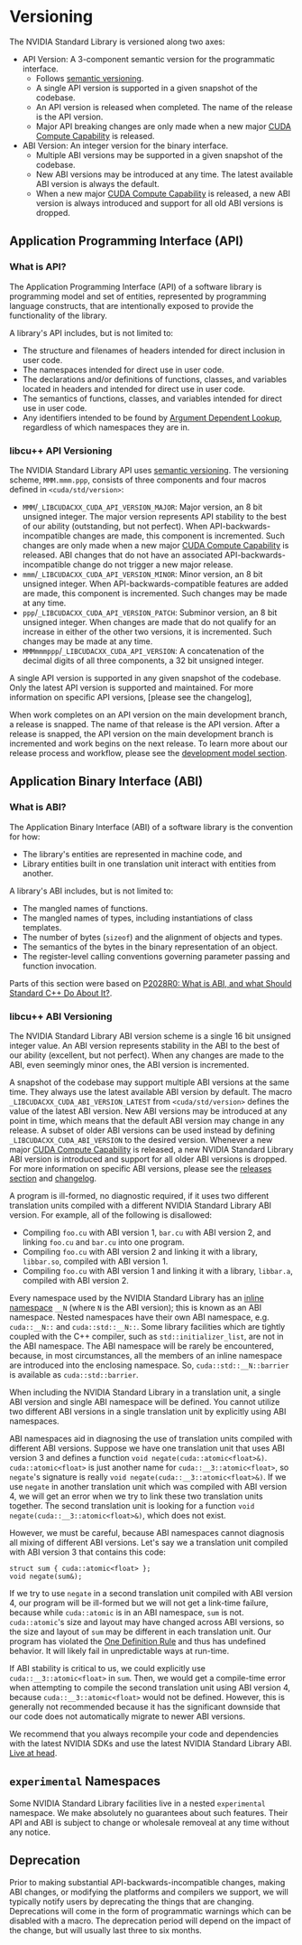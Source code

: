 # Versioning

The NVIDIA Standard Library is versioned along two axes:

- API Version: A 3-component semantic version for the programmatic interface.
    - Follows [semantic versioning].
    - A single API version is supported in a given snapshot of the codebase.
    - An API version is released when completed.
        The name of the release is the API version.
    - Major API breaking changes are only made when a new major
          [CUDA Compute Capability] is released.
- ABI Version: An integer version for the binary interface.
    - Multiple ABI versions may be supported in a given snapshot of the codebase.
    - New ABI versions may be introduced at any time.
        The latest available ABI version is always the default.
    - When a new major [CUDA Compute Capability] is released, a new ABI version
          is always introduced and support for all old ABI versions is dropped.

## Application Programming Interface (API)

### What is API?

The Application Programming Interface (API) of a software library is programming
  model and set of entities, represented by programming language constructs,
  that are intentionally exposed to provide the functionality of the library.

A library's API includes, but is not limited to:

- The structure and filenames of headers intended for direct inclusion in user
      code.
- The namespaces intended for direct use in user code.
- The declarations and/or definitions of functions, classes, and variables
      located in headers and intended for direct use in user code.
- The semantics of functions, classes, and variables intended for direct use in
      user code.
- Any identifiers intended to be found by [Argument Dependent Lookup],
      regardless of which namespaces they are in.

### libcu++ API Versioning

The NVIDIA Standard Library API uses [semantic versioning].
The versioning scheme, `MMM.mmm.ppp`, consists of three components and four
  macros defined in `<cuda/std/version>`:

- `MMM`/`_LIBCUDACXX_CUDA_API_VERSION_MAJOR`: Major version, an 8 bit unsigned
      integer.
    The major version represents API stability to the best of our ability
        (outstanding, but not perfect).
    When API-backwards-incompatible changes are made, this component is
        incremented.
    Such changes are only made when a new major [CUDA Compute Capability] is
        released.
    ABI changes that do not have an associated API-backwards-incompatible change
        do not trigger a new major release.
- `mmm`/`_LIBCUDACXX_CUDA_API_VERSION_MINOR`: Minor version, an 8 bit unsigned
        integer.
    When API-backwards-compatible features are added are made, this component is
        incremented.
    Such changes may be made at any time.
- `ppp`/`_LIBCUDACXX_CUDA_API_VERSION_PATCH`: Subminor version, an 8 bit
        unsigned integer.
    When changes are made that do not qualify for an increase in either of the
        other two versions, it is incremented.
    Such changes may be made at any time.
- `MMMmmmppp`/`_LIBCUDACXX_CUDA_API_VERSION`: A concatenation of the decimal
    digits of all three components, a 32 bit unsigned integer.

A single API version is supported in any given snapshot of the codebase.
Only the latest API version is supported and maintained.
For more information on specific API versions, [please see the changelog],

When work completes on an API version on the main development branch, a
  release is snapped.
The name of that release is the API version.
After a release is snapped, the API version on the main development branch
  is incremented and work begins on the next release.
To learn more about our release process and workflow,
  please see the [development model section].

## Application Binary Interface (ABI)

### What is ABI?

The Application Binary Interface (ABI) of a software library is the convention
  for how:

- The library's entities are represented in machine code, and
- Library entities built in one translation unit interact with entities from
    another.

A library's ABI includes, but is not limited to:

- The mangled names of functions.
- The mangled names of types, including instantiations of class templates.
- The number of bytes (`sizeof`) and the alignment of objects and types.
- The semantics of the bytes in the binary representation of an object.
- The register-level calling conventions governing parameter passing and
      function invocation.

Parts of this section were based on
  [P2028R0: What is ABI, and what Should Standard C++ Do About It?].

### libcu++ ABI Versioning

The NVIDIA Standard Library ABI version scheme is a single 16 bit unsigned
  integer value.
An ABI version represents stability in the ABI to the best of our ability
  (excellent, but not perfect).
When any changes are made to the ABI, even seemingly minor ones, the ABI
  version is incremented.

A snapshot of the codebase may support multiple ABI versions at the same time.
They always use the latest available ABI version by default.
The macro `_LIBCUDACXX_CUDA_ABI_VERSION_LATEST` from `<cuda/std/version>`
  defines the value of the latest ABI version.
New ABI versions may be introduced at any point in time, which means that the
  default ABI version may change in any release.
A subset of older ABI versions can be used instead by defining
  `_LIBCUDACXX_CUDA_ABI_VERSION` to the desired version.
Whenever a new major [CUDA Compute Capability] is released, a new NVIDIA
  Standard Library ABI version is introduced and support for all older ABI
  versions is dropped.
For more information on specific ABI versions, please see the [releases section]
  and [changelog].

A program is ill-formed, no diagnostic required, if it uses two different
  translation units compiled with a different NVIDIA Standard Library ABI
  version.
For example, all of the following is disallowed:

* Compiling `foo.cu` with ABI version 1, `bar.cu` with ABI version 2, and
      linking `foo.cu` and `bar.cu` into one program.
* Compiling `foo.cu` with ABI version 2 and linking it with a library,
      `libbar.so`, compiled with ABI version 1.
* Compiling `foo.cu` with ABI version 1 and linking it with a library,
      `libbar.a`, compiled with ABI version 2.

Every namespace used by the NVIDIA Standard Library has an
  [inline namespace] `__N` (where `N` is the ABI version); this is known as an
  ABI namespace.
Nested namespaces have their own ABI namespace, e.g. `cuda::__N::` and
  `cuda::std::__N::`.
Some library facilities which are tightly coupled with the C++ compiler, such as
  `std::initializer_list`, are not in the ABI namespace.
The ABI namespace will be rarely be encountered, because, in most
  circumstances, all the members of an inline namespace are introduced into the
  enclosing namespace.
So, `cuda::std::__N::barrier` is available as `cuda::std::barrier`.

When including the NVIDIA Standard Library in a translation unit, a single
  ABI version and single ABI namespace will be defined.
You cannot utilize two different ABI versions in a single translation unit by
   explicitly using ABI namespaces.

ABI namespaces aid in diagnosing the use of translation units compiled with
  different ABI versions.
Suppose we have one translation unit that uses ABI version 3 and defines a
  function `void negate(cuda::atomic<float>&)`.
`cuda::atomic<float>` is just another name for `cuda::__3::atomic<float>`, so
  `negate`'s signature is really `void negate(cuda::__3::atomic<float>&)`.
If we use `negate` in another translation unit which was compiled with ABI
  version 4, we will get an error when we try to link these two translation
  units together.
The second translation unit is looking for a function
  `void negate(cuda::__3::atomic<float>&)`, which does not exist.

However, we must be careful, because ABI namespaces cannot diagnosis all mixing
  of different ABI versions.
Let's say we a translation unit compiled with ABI version 3 that contains this
  code:

```
struct sum { cuda::atomic<float> };
void negate(sum&);
```

If we try to use `negate` in a second translation unit compiled with
  ABI version 4, our program will be ill-formed but we will not get a link-time
  failure, because while `cuda::atomic` is in an ABI namespace, `sum` is not.
`cuda::atomic`'s size and layout may have changed across ABI versions, so the
  size and layout of `sum` may be different in each translation unit.
Our program has violated the [One Definition Rule] and thus has undefined
  behavior.
It will likely fail in unpredictable ways at run-time.

If ABI stability is critical to us, we could explicitly use
  `cuda::__3::atomic<float>` in `sum`.
Then, we would get a compile-time error when attempting to compile the second
  translation unit using ABI version 4, because `cuda::__3::atomic<float>` would
  not be defined.
However, this is generally not recommended because it has the significant
  downside that our code does not automatically migrate to newer ABI versions.

We recommend that you always recompile your code and dependencies with the
  latest NVIDIA SDKs and use the latest NVIDIA Standard Library ABI.
[Live at head].

## `experimental` Namespaces

Some NVIDIA Standard Library facilities live in a nested `experimental`
  namespace.
We make absolutely no guarantees about such features.
Their API and ABI is subject to change or wholesale removeal at any time
  without any notice.

## Deprecation

Prior to making substantial API-backwards-incompatible changes, making ABI
  changes, or modifying the platforms and compilers we support, we will
  typically notify users by deprecating the things that are changing.
Deprecations will come in the form of programmatic warnings which can be
  disabled with a macro.
The deprecation period will depend on the impact of the change, but will usually
  last three to six months.


[development model section]: ../contributing/development_model.md
[releases section]: ./releases.md
[changelog]: ./changelog.md

[semantic versioning]: https://semver.org
[live at head]: https://www.youtube.com/watch?v=tISy7EJQPzI&t=1032s

[P2028R0: What is ABI, and what Should Standard C++ Do About It?]: https://wg21.link/P2028R0

[Argument Dependent Lookup]: https://en.cppreference.com/w/cpp/language/adl
[One Definition Rule]: https://en.cppreference.com/w/cpp/language/definition#One_Definition_Rule
[inline namespace]: https://en.cppreference.com/w/cpp/language/namespace#Inline_namespaces

[CUDA Compute Capability]: https://docs.nvidia.com/cuda/cuda-c-programming-guide/index.html#compute-capability

